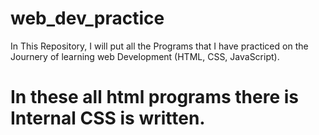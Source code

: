 # web_dev_practice
In This  Repository, I will put all the Programs that I have practiced on the Journery of learning web Development (HTML, CSS, JavaScript).
# In these all html programs there is Internal CSS is written.
